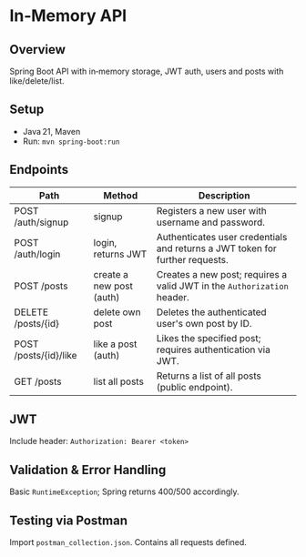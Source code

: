 # In‑Memory API

## Overview
Spring Boot API with in‑memory storage, JWT auth, users and posts with like/delete/list.

## Setup
- Java 21, Maven
- Run: `mvn spring‑boot:run`

## Endpoints
| Path                     | Method | Description                                                                 |
|--------------------------|--------|-----------------------------------------------------------------------------|
| POST /auth/signup        | signup | Registers a new user with username and password.                           |
| POST /auth/login         | login, returns JWT | Authenticates user credentials and returns a JWT token for further requests. |
| POST /posts              | create a new post (auth) | Creates a new post; requires a valid JWT in the `Authorization` header.      |
| DELETE /posts/{id}       | delete own post | Deletes the authenticated user's own post by ID.                             |
| POST /posts/{id}/like    | like a post (auth) | Likes the specified post; requires authentication via JWT.                   |
| GET /posts               | list all posts | Returns a list of all posts (public endpoint).                                |


## JWT
Include header: `Authorization: Bearer <token>`

## Validation & Error Handling
Basic `RuntimeException`; Spring returns 400/500 accordingly.

## Testing via Postman
Import `postman_collection.json`. Contains all requests defined.

